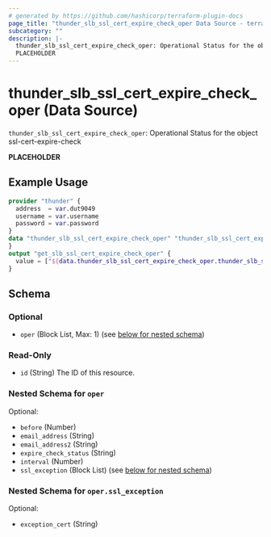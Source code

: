 ```yaml
---
# generated by https://github.com/hashicorp/terraform-plugin-docs
page_title: "thunder_slb_ssl_cert_expire_check_oper Data Source - terraform-provider-thunder"
subcategory: ""
description: |-
  thunder_slb_ssl_cert_expire_check_oper: Operational Status for the object ssl-cert-expire-check
  PLACEHOLDER
---
```


# thunder_slb_ssl_cert_expire_check_oper (Data Source)

`thunder_slb_ssl_cert_expire_check_oper`: Operational Status for the object ssl-cert-expire-check

__PLACEHOLDER__

## Example Usage

```terraform
provider "thunder" {
  address  = var.dut9049
  username = var.username
  password = var.password
}
data "thunder_slb_ssl_cert_expire_check_oper" "thunder_slb_ssl_cert_expire_check_oper" {
}
output "get_slb_ssl_cert_expire_check_oper" {
  value = ["${data.thunder_slb_ssl_cert_expire_check_oper.thunder_slb_ssl_cert_expire_check_oper}"]
}
```

<!-- schema generated by tfplugindocs -->
## Schema

### Optional

- `oper` (Block List, Max: 1) (see [below for nested schema](#nestedblock--oper))

### Read-Only

- `id` (String) The ID of this resource.

<a id="nestedblock--oper"></a>
### Nested Schema for `oper`

Optional:

- `before` (Number)
- `email_address` (String)
- `email_address2` (String)
- `expire_check_status` (String)
- `interval` (Number)
- `ssl_exception` (Block List) (see [below for nested schema](#nestedblock--oper--ssl_exception))

<a id="nestedblock--oper--ssl_exception"></a>
### Nested Schema for `oper.ssl_exception`

Optional:

- `exception_cert` (String)


